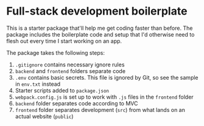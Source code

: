 # Full-stack development boilerplate

This is a starter package that'll help me get coding faster than before.
The package includes the boilerplate code and setup that I'd otherwise need to flesh out every time I start working on an app.

The package takes the following steps:
1. `.gitignore` contains necessary ignore rules
2. `backend` and `frontend` folders separate code
3. `.env` contains basic secrets. This file is ignored by Git, so see the sample in `env.txt` instead
4. Starter scripts added to `package.json`
5. `webpack.config.js` is set up to work with `.js` files in the `frontend` folder
6. `backend` folder separates code according to MVC
7. `frontend` folder separates development (`src`) from what lands on an actual website (`public`)